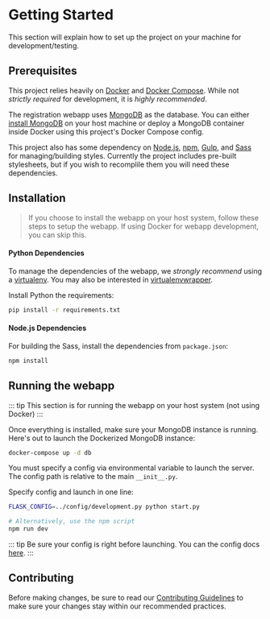 # Getting Started
This section will explain how to set up the project on your machine for development/testing.

## Prerequisites
This project relies heavily on [Docker](https://docs.docker.com/) and [Docker Compose](https://docs.docker.com/compose/). While not _strictly required_ for development, it is _highly recommended_.

The registration webapp uses [MongoDB](https://www.mongodb.com/) as the database. You can either [install MongoDB](https://docs.mongodb.com/manual/installation/) on your host machine or deploy a MongoDB container inside Docker using this project's Docker Compose config.

This project also has some dependency on [Node.js](https://nodejs.org/en/), [npm](https://www.npmjs.com/), [Gulp](https://gulpjs.com/), and [Sass](http://sass-lang.com/) for managing/building styles. Currently the project includes pre-built stylesheets, but if you wish to recomplile them you will need these dependencies.

## Installation

> If you choose to install the webapp on your host system, follow these steps to setup the webapp. If using Docker for webapp development, you can skip this.

#### Python Dependencies
To manage the dependencies of the webapp, we _strongly recommend_ using a [virtualenv](https://virtualenv.pypa.io/en/stable/). You may also be interested in [virtualenvwrapper](https://virtualenvwrapper.readthedocs.io/).

Install Python the requirements:
``` bash
pip install -r requirements.txt
```

#### Node.js Dependencies
For building the Sass, install the dependencies from `package.json`:
``` bash
npm install
```

## Running the webapp
::: tip
This section is for running the webapp on your host system (not using Docker)
:::

Once everything is installed, make sure your MongoDB instance is running. Here's out to launch the Dockerized MongoDB instance:

``` bash
docker-compose up -d db
```

You must specify a config via environmental variable to launch the server. The config path is relative to the main `__init__.py`.

Specify config and launch in one line:
``` bash
FLASK_CONFIG=../config/development.py python start.py

# Alternatively, use the npm script
npm run dev
```

::: tip
Be sure your config is right before launching. You can the config docs [here](/manual/configuration.html).
:::


## Contributing
Before making changes, be sure to read our [Contributing Guidelines](/contributing/) to make sure your changes stay within our recommended practices.
